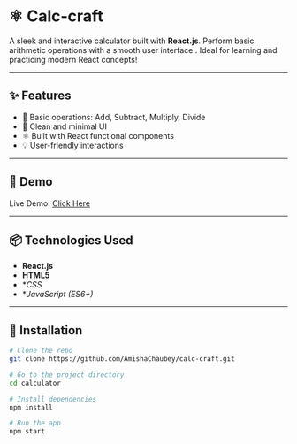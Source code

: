 # ⚛️ Calc-craft

A sleek and interactive calculator built with **React.js**. Perform basic arithmetic operations with a smooth user interface . Ideal for learning and practicing modern React concepts!

---

## ✨ Features

- 🔢 Basic operations: Add, Subtract, Multiply, Divide
- 🎨 Clean and minimal UI
- ⚛️ Built with React functional components
- 💡 User-friendly interactions

---


## 🚀 Demo

Live Demo: [Click Here](https://calc-craft.vercel.app/)

---

## 📦 Technologies Used

- **React.js**
- **HTML5**
- **CSS*
- **JavaScript (ES6+)*

---

## 🔧 Installation

```bash
# Clone the repo
git clone https://github.com/AmishaChaubey/calc-craft.git

# Go to the project directory
cd calculator

# Install dependencies
npm install

# Run the app
npm start
